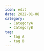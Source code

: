 ```yaml
---
icon: edit
date: 2022-01-08
category:
  - CategoryA
  - CategoryB
tag:
  - tag A
  - tag B
---
```


